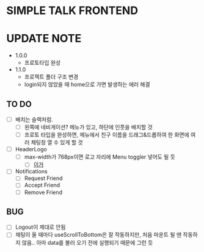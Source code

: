 # SIMPLE TALK FRONTEND

# UPDATE NOTE

- 1.0.0
  - 프로토타입 완성
- 1.1.0
  - 프로젝트 폴더 구조 변경
  - login되지 않았을 때 home으로 가면 발생하는 에러 해결

## TO DO

- [ ] 배치는 슬랙처럼.
  - [ ] 왼쪽에 네비게이션? 메뉴가 있고, 하단에 인풋을 배치할 것
  - [ ] 프로토 타입을 완성하면, 메뉴에서 친구 이름을 드래그&드롭하여 한 화면에 여러 채팅창 열 수 있게 할 것
- [ ] HeaderLogo
  - [ ] max-width가 768px이면 로고 자리에 Menu toggler 넣어도 될 듯
    - [ ] [이거](https://ant.design/components/menu/#components-menu-demo-inline-collapsed)
- [ ] Notifications
  - [ ] Request Friend
  - [ ] Accept Friend
  - [ ] Remove Friend

## BUG

- [ ] Logout이 제대로 안됨
- [ ] 채팅이 올 때마다 useScrollToBottom은 잘 작동하지만, 처음 마운트 될 땐 작동하지 않음.. 아마 data를 불러 오기 전에 실행되기 때문에 그런 듯
